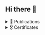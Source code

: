 ## Hi there 👋

<details>
<summary>📑 Publications</summary>
  
  > * [ESMO 2024](https://www.esmo.org/): [Deep learning tertiary lymphoid structures detection on HES/H&E slides and association to survival outcome in sarcoma](https://oncologypro.esmo.org/meeting-resources/esmo-congress-2024/deep-learning-tertiary-lymphoid-structures-detection-on-hes-h-e-slides-and-association-to-survival-outcome-in-sarcoma)
  >   * [poster](ressources/esmo_2024_poster.pdf)
</details>

<details>
<summary>🎖️ Certificates</summary>
  
  > ## 🤖 Machine learning
  
  > * [AI for Medical Diagnosis](https://coursera.org/share/5a30826ce7ef1aef9912b7e0cef9fb13)
  
  > * [Real-time OCR and Text Detection with Tensorflow, OpenCV and Tesseract]()
  
  > * [Sequences, Time Series and Prediction]()
  
  > * [DeepLearning.AI TensorFlow Developer Professional Certificate](https://coursera.org/share/14fcd5939a98d381171ea7752ab97243)
  >   * [Introduction to TensorFlow for Artificial Intelligence, Machine Learning, and Deep Learning]()
  >   * [Convolutional Neural Networks in TensorFlow]()
  >   * [Natural Language Processing in TensorFlow]()
  
  > * [IBM AI Developer Professional Certificate](https://coursera.org/share/fc285e75e2530faf891c63ca89e3877f)
  >   * [Python for Data Science, AI & Development]()
  >   * [Building AI Applications with Watson APIs]()
  >   * [Introduction to Computer Vision and Image Processing]()
  
  > * [Machine Learning]()

  > ## 🧬 Science
  
  > * [Introduction to the Biology of Cancer](https://coursera.org/share/730e4c656af2452dff6d94f4fbcb4347)
</details>
